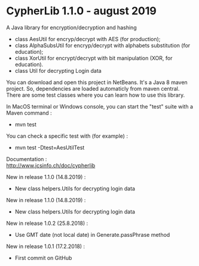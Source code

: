 # CypherLib 1.1.0 - august 2019
A Java library for encryption/decryption and hashing
- class AesUtil for encryp/decrypt with AES (for production);
- class AlphaSubsUtil for encryp/decrypt with alphabets substitution (for education);
- class XorUtil for encrypt/decrypt with bit manipulation (XOR, for education).
- class Util for decrypting Login data

You can download and open this project in NetBeans. It's a Java 8 maven project. So, dependencies are loaded automaticly from maven central. There are some test classes where you can learn how to use this library.

In MacOS terminal or Windows console, you can start the "test" suite with a Maven command :
- mvn test

You can check a specific test with (for example) :
- mvn test -Dtest=AesUtilTest

Documentation :<br>
    http://www.jcsinfo.ch/doc/cypherlib<br>

New in release 1.1.0 (14.8.2019) :
* New class helpers.Utils for decrypting login data

New in release 1.1.0 (14.8.2019) :
* New class helpers.Utils for decrypting login data

New in release 1.0.2 (25.8.2018) :
* Use GMT date (not local date) in Generate.passPhrase method

New in release 1.0.1 (17.2.2018) :
* First commit on GitHub
 
